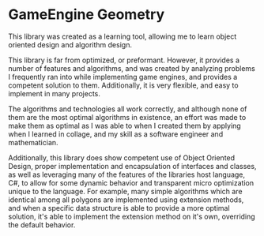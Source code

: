 # GameEngine Geometry

This library was created as a learning tool, allowing me to learn object oriented design and algorithm design.

This library is far from optimized, or preformant. However, it provides a number of features and algorithms, and was created by analyzing problems I frequently ran into while implementing game engines, and provides a competent solution to them. Additionally, it is very flexible, and easy to implement in many projects.

The algorithms and technologies all work correctly, and although none of them are the most optimal algorithms in existence, an effort was made to make them as optimal as I was able to when I created them by applying when I learned in collage, and my skill as a software engineer and mathematician.

Additionally, this library does show competent use of Object Oriented Design, proper implementation and encapsulation of interfaces and classes, as well as leveraging many of the features of the libraries host language, C#, to allow for some dynamic behavior and transparent micro optimization unique to the language. For example, many simple algorithms which are identical among all polygons are implemented using extension methods, and when a specific data structure is able to provide a more optimal solution, it's able to implement the extension method on it's own, overriding the default behavior.